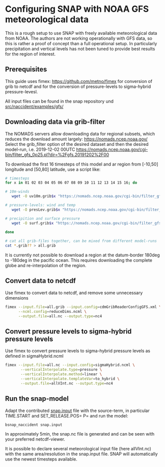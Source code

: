 # Configuring SNAP with NOAA GFS meteorological data

This is a rough setup to use SNAP with freely available meteorological data from NOAA. The authors are not working operationally with GFS data, so this is rather a proof of concept than a full operational setup. In particularly precipitation and vertical levels has not been tuned to provide best results for the region of interest.

## Prerequisites

This guide uses fimex: https://github.com/metno/fimex for conversion of grib to netcdf and for the conversion of pressure-levels to sigma-hybrid pressure-levesl.

All input files can be found in the snap repository und [src/naccident/examples/gfs/](./)

## Downloading data via grib-filter

The NOMADS servers allow downloading data for regional subsets, which reduces the download amount largely: https://nomads.ncep.noaa.gov/ Select the grib_filter option of the desired dataset and then the desired model-run, i.e. 2019-12-02 00UTC https://nomads.ncep.noaa.gov/cgi-bin/filter_gfs_0p25.pl?dir=%2Fgfs.20191202%2F00

To download the first 16 timesteps of this model and ar region from [-10,50] longitude and [50,80] latitude, use a script like:

```sh
# timesteps
for x in 01 02 03 04 05 06 07 08 09 10 11 12 13 14 15 16; do 

# 10m-winds
   wget -O uv10m.grib$x "https://nomads.ncep.noaa.gov/cgi-bin/filter_gfs_0p25.pl?file=gfs.t00z.pgrb2.0p25.f0$x&lev_10_m_above_ground=on&var_UGRD=on&var_VGRD=on&subregion=&leftlon=-10&rightlon=50&toplat=80&bottomlat=50&dir=%2Fgfs.20191202%2F00"; 

# pressure-levels: wind and temp
   wget -O presLev.grib$x "https://nomads.ncep.noaa.gov/cgi-bin/filter_gfs_0p25.pl?file=gfs.t00z.pgrb2.0p25.f0$x&lev_100_mb=on&lev_150_mb=on&lev_200_mb=on&lev_250_mb=on&lev_350_mb=on&lev_400_mb=on&lev_450_mb=on&lev_500_mb=on&lev_550_mb=on&lev_600_mb=on&lev_650_mb=on&lev_700_mb=on&lev_750_mb=on&lev_800_mb=on&lev_850_mb=on&lev_900_mb=on&lev_925_mb=on&lev_950_mb=on&lev_975_mb=on&var_TMP=on&var_UGRD=on&var_VGRD=on&subregion=&leftlon=-10&rightlon=50&toplat=80&bottomlat=50&dir=%2Fgfs.20191202%2F00" ;

# precipition and surface pressure
   wget -O surf.grib$x "https://nomads.ncep.noaa.gov/cgi-bin/filter_gfs_0p25.pl?file=gfs.t00z.pgrb2.0p25.f0$x&lev_surface=on&var_PRATE=on&var_PRES=on&var_PRMSL=on&subregion=&leftlon=-10&rightlon=50&toplat=80&bottomlat=50&dir=%2Fgfs.20191202%2F00"
  
done

# cat all grib-files together, can be mixed from different model-runs
cat *.grib?? > all.grib

```

It is currently not possible to download a region at the datum-border 180deg to -180deg in the pacific ocean. This requires downloading the complete globe and re-interpolation of the region.

## Convert data to netcdf

Use fimex to convert data to netcdf, and remove some unnecessary dimensions

```sh
fimex --input.file=all.grib --input.config=cdmGribReaderConfigGFS.xml \
      --ncml.config=reduceDims.ncml \
      --output.file=all.nc --output.type=nc4
```

## Convert pressure levels to sigma-hybrid pressure levels

Use fimex to convert pressure levels to sigma-hybrid pressure levels as defined in sigmaHybrid.ncml

```sh
fimex --input.file=all.nc --input.config=sigmaHybrid.ncml \
       --verticalInterpolate.type=pressure \
       --verticalInterpolate.method=linear \
       --verticalInterpolate.templateVar=to_hybrid \
       --output.file=allVInt.nc --output.type=nc4

```


## Run the snap-model

Adapt the contributed [snap.input](./snap.input) file with the source-term, in particular TIME.START and SET_RELEASE.POS= P=
and run the model:

```sh
bsnap_naccident snap.input
```

In approximately 5min, the snap.nc file is generated and can be seen with your preferred netcdf-viewer.

It is possible to declare several meteorological input file (here allVInt.nc) with the same area/resolution in the snap.input file. SNAP will automatically use the newest timesteps available.

